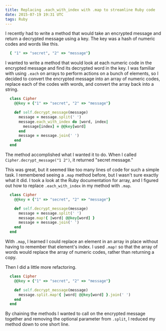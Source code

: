 ```yaml
---
title: Replacing .each_with_index with .map to streamline Ruby code
date: 2015-07-19 19:31 UTC
tags: Ruby
---
```


I recently had to write a method that would take an encrypted message and return a decrypted message using a key. The key was a hash of numeric codes and words like this.

~~~ruby
  { "1" => "secret", "2" => "message"}
~~~

I wanted to write a method that would look at each numeric code in the encrypted message and find its decrypted word in the key. I was familiar with using <code>.each</code> on arrays to perform actions on a bunch of elements, so I decided to convert the encrypted message into an array of numeric codes, replace each of the codes with words, and convert the array back into a string.

~~~ruby
  class Cipher
    @@key = {"1" => "secret", "2" => "message"}

    def self.decrypt_message(message)
      message = message.split(' ')
      message.each_with_index do |word, index|
        message[index] = @@key[word]
      end
      message = message.join(' ')
    end
  end
~~~

The method accomplished what I wanted it to do. When I called <code>Cipher.decrypt_message("1 2")</code>, it returned "secret message."

This was great, but it seemed like too many lines of code for such a simple task. I remembered seeing a <code>.map</code> method before, but I wasn't sure exactly what it did. I took a look at the Ruby documentation for array, and I figured out how to replace <code>.each_with_index</code> in my method with <code>.map</code>.

~~~ruby
  class Cipher
    @@key = {"1" => "secret", "2" => "message"}

    def self.decrypt_message(message)
      message = message.split(' ')
      message.map!{ |word| @@key[word] }
      message = message.join(' ')
    end
  end
~~~

With <code>.map</code>, I learned I could replace an element in an array in place without having to remember that element's index. I used <code>.map!</code> so that the array of words would replace the array of numeric codes, rather than returning a copy.

Then I did a little more refactoring.

~~~ruby
  class Cipher
    @@key = {"1" => "secret", "2" => "message"}

    def self.decrypt_message(message)
      message.split.map!{ |word| @@key[word] }.join(' ')
    end
  end
~~~

By chaining the methods I wanted to call on the encrypted message together and removing the optional parameter from <code>.split</code>, I reduced my method down to one short line.
